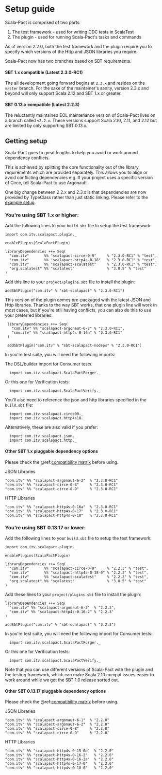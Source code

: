 # Setup guide

Scala-Pact is comprised of two parts:

1. The test framework - used for writing CDC tests in ScalaTest
1. The plugin - used for running Scala-Pact's tasks and commands

As of version 2.2.0, both the test framework and the plugin require you to specify which versions of the Http and JSON libraries you require.

Scala-Pact now has two branches based on SBT requirements.

#### SBT 1.x compatible (Latest 2.3.0-RC1)

The all development going forward begins at `2.3.x` and resides on the `master` branch.
For the sake of the maintainer's sanity, version 2.3.x and beyond will only support Scala 2.12 and SBT 1.x or greater.

#### SBT 0.13.x compatible (Latest 2.2.3)

The reluctantly maintained EOL maintenance version of Scala-Pact lives on a branch called `v2.2.x`.
These versions support Scala 2.10, 2.11, and 2.12 but are limited by only supporting SBT 0.13.x.

## Getting setup

Scala-Pact goes to great lengths to help you avoid or work around dependency conflicts.

This is achieved by splitting the core functionality out of the library requirements which are provided separately. This allows you to align or avoid conflicting dependencies e.g. If your project uses a specific version of Circe, tell Scala-Pact to use Argonaut!

One big change between 2.2.x and 2.3.x is that dependencies are now provided by TypeClass rather than just static linking. Please refer to the [example setup](https://github.com/ITV/scala-pact/tree/master/example).

### You're using SBT 1.x or higher:

Add the following lines to your `build.sbt` file to setup the test framework:
```
import com.itv.scalapact.plugin._

enablePlugins(ScalaPactPlugin)
        
libraryDependencies ++= Seq(
  "com.itv"       %% "scalapact-circe-0-9"     % "2.3.0-RC1" % "test",
  "com.itv"       %% "scalapact-http4s-0-18"   % "2.3.0-RC1" % "test",
  "com.itv"       %% "scalapact-scalatest"     % "2.3.0-RC1" % "test",
  "org.scalatest" %% "scalatest"               % "3.0.5" % "test"
)
```

Add this line to your `project/plugins.sbt` file to install the plugin:
```
addSbtPlugin("com.itv" % "sbt-scalapact" % "2.3.0-RC1")
```
This version of the plugin comes pre-packaged with the latest JSON and Http libraries.
Thanks to the way SBT works, that one plugin line will work in most cases, but if you're still having conflicts, you can also do this to use your preferred libraries:

```
 libraryDependencies ++= Seq(
   "com.itv" %% "scalapact-argonaut-6-2" % "2.3.0-RC1",
   "com.itv" %% "scalapact-http4s-0-16a" % "2.3.0-RC1"
 )
 
 addSbtPlugin("com.itv" % "sbt-scalapact-nodeps" % "2.3.0-RC1")
```

In you're test suite, you will need the following imports:

The DSL/builder import for Consumer tests:
```
  import com.itv.scalapact.ScalaPactForger._
```
Or this one for Verification tests:
```
  import com.itv.scalapact.ScalaPactVerify._
``` 
You'll also need to reference the json and http libraries specified in the `build.sbt` file:
```
  import com.itv.scalapact.circe09._
  import com.itv.scalapact.http4s18._
```
Alternatively, these are also valid if you prefer:
```
  import com.itv.scalapact.json._
  import com.itv.scalapact.http._
```

#### Other SBT 1.x pluggable dependency options

Please check the @ref:[compatibility matrix](project-deps.md) before using.

JSON Libraries
```
"com.itv" %% "scalapact-argonaut-6-2"  % "2.3.0-RC1"
"com.itv" %% "scalapact-circe-0-8"     % "2.3.0-RC1"
"com.itv" %% "scalapact-circe-0-9"     % "2.3.0-RC1"
```

HTTP Libraries
```
"com.itv" %% "scalapact-http4s-0-16a"  % "2.3.0-RC1"
"com.itv" %% "scalapact-http4s-0-17"   % "2.3.0-RC1"
"com.itv" %% "scalapact-http4s-0-18"   % "2.3.0-RC1"
```

### You're using SBT 0.13.17 or lower:

Add the following lines to your `build.sbt` file to setup the test framework:
```
import com.itv.scalapact.plugin._

enablePlugins(ScalaPactPlugin)
        
libraryDependencies ++= Seq(
  "com.itv"       %% "scalapact-circe-0-9"     % "2.2.3" % "test",
  "com.itv"       %% "scalapact-http4s-0-18-0" % "2.2.3" % "test",
  "com.itv"       %% "scalapact-scalatest"     % "2.2.3" % "test",
  "org.scalatest" %% "scalatest"               % "3.0.5" % "test"
)
```

Add these lines to your `project/plugins.sbt` file to install the plugin:
```
libraryDependencies ++= Seq(
  "com.itv" %% "scalapact-argonaut-6-2"  % "2.2.3",
  "com.itv" %% "scalapact-http4s-0-16-2" % "2.2.3"
)

addSbtPlugin("com.itv" % "sbt-scalapact" % "2.2.3")
```
In you're test suite, you will need the following import for Consumer tests:
```
  import com.itv.scalapact.ScalaPactForger._
```
Or this one for Verification tests:
```
  import com.itv.scalapact.ScalaPactVerify._
``` 

Note that you can use different versions of Scala-Pact with the plugin and the testing framework, which can make Scala 2.10 compat issues easier to work around while we get the SBT 1.0 release sorted out.

#### Other SBT 0.13.17 pluggable dependency options

Please check the @ref:[compatibility matrix](project-deps.md) before using.

JSON Libraries
```
"com.itv" %% "scalapact-argonaut-6-1"  % "2.2.0"
"com.itv" %% "scalapact-argonaut-6-2"  % "2.2.0"
"com.itv" %% "scalapact-circe-0-8"     % "2.2.0"
"com.itv" %% "scalapact-circe-0-9"     % "2.2.0"
```

HTTP Libraries
```
"com.itv" %% "scalapact-http4s-0-15-0a"  % "2.2.0"
"com.itv" %% "scalapact-http4s-0-16-2"   % "2.2.0"
"com.itv" %% "scalapact-http4s-0-16-2a"  % "2.2.0"
"com.itv" %% "scalapact-http4s-0-17-0"   % "2.2.0"
"com.itv" %% "scalapact-http4s-0-18-0"   % "2.2.0"
```
